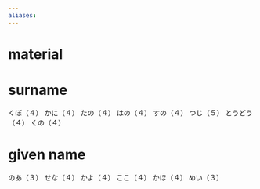 ```yaml
---
aliases:
---
```

# material
# surname
くぼ（４）
かに（４）
たの（４）
はの（４）
すの（４）
つじ（５）
とうどう（４）
くの（４）
# given name
のあ（３）
せな（４）
かよ（４）
ここ（４）
かほ（４）
めい（３）